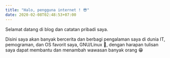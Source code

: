 ```yaml
---
title: "Halo, pengguna internet ! 😎"
date: 2020-02-08T02:48:53+07:00
---
```


Selamat datang di blog dan catatan pribadi saya.

Disini saya akan banyak bercerita dan berbagi pengalaman saya di dunia IT, pemograman, dan OS favorit saya, GNU/Linux 🐧, dengan harapan tulisan saya dapat membantu dan menambah wawasan banyak orang 😁
